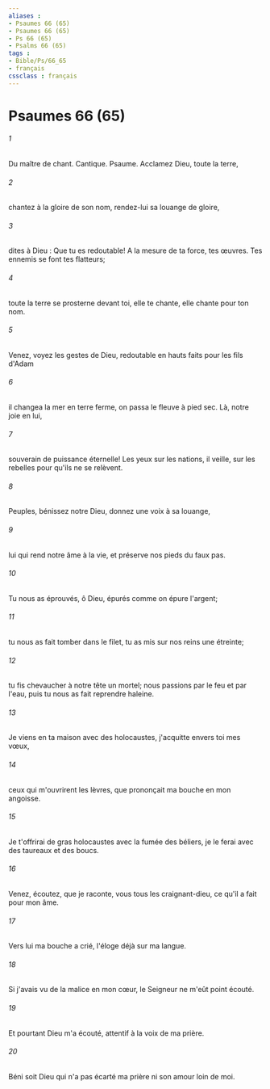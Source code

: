 ```yaml
---
aliases : 
- Psaumes 66 (65)
- Psaumes 66 (65)
- Ps 66 (65)
- Psalms 66 (65)
tags : 
- Bible/Ps/66_65
- français
cssclass : français
---
```


# Psaumes 66 (65)

###### 1
Du maître de chant. Cantique. Psaume. Acclamez Dieu, toute la terre,
###### 2
chantez à la gloire de son nom, rendez-lui sa louange de gloire,
###### 3
dites à Dieu : Que tu es redoutable! A la mesure de ta force, tes œuvres. Tes ennemis se font tes flatteurs;
###### 4
toute la terre se prosterne devant toi, elle te chante, elle chante pour ton nom.
###### 5
Venez, voyez les gestes de Dieu, redoutable en hauts faits pour les fils d'Adam
###### 6
il changea la mer en terre ferme, on passa le fleuve à pied sec. Là, notre joie en lui,
###### 7
souverain de puissance éternelle! Les yeux sur les nations, il veille, sur les rebelles pour qu'ils ne se relèvent.
###### 8
Peuples, bénissez notre Dieu, donnez une voix à sa louange,
###### 9
lui qui rend notre âme à la vie, et préserve nos pieds du faux pas.
###### 10
Tu nous as éprouvés, ô Dieu, épurés comme on épure l'argent;
###### 11
tu nous as fait tomber dans le filet, tu as mis sur nos reins une étreinte;
###### 12
tu fis chevaucher à notre tête un mortel; nous passions par le feu et par l'eau, puis tu nous as fait reprendre haleine.
###### 13
Je viens en ta maison avec des holocaustes, j'acquitte envers toi mes vœux,
###### 14
ceux qui m'ouvrirent les lèvres, que prononçait ma bouche en mon angoisse.
###### 15
Je t'offrirai de gras holocaustes avec la fumée des béliers, je le ferai avec des taureaux et des boucs.
###### 16
Venez, écoutez, que je raconte, vous tous les craignant-dieu, ce qu'il a fait pour mon âme.
###### 17
Vers lui ma bouche a crié, l'éloge déjà sur ma langue.
###### 18
Si j'avais vu de la malice en mon cœur, le Seigneur ne m'eût point écouté.
###### 19
Et pourtant Dieu m'a écouté, attentif à la voix de ma prière.
###### 20
Béni soit Dieu qui n'a pas écarté ma prière ni son amour loin de moi.
